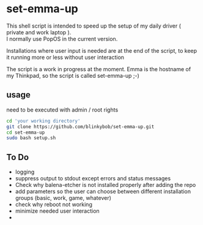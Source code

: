 # set-emma-up
This shell script is intended to speed up the setup of my daily driver ( private and work laptop ).  
I normally use PopOS in the current version.  

Installations where user input is needed are at the end of the script, to keep it running more or less without user interaction

The script is a work in progress at the moment. 
Emma is the hostname of my Thinkpad, so the script is called set-emma-up ;-)

## usage
need to be executed with admin / root rights
```bash
cd 'your working directory'
git clone https://github.com/blinkybob/set-emma-up.git
cd set-emma-up
sudo bash setup.sh
```

## To Do
* logging
* suppress output to stdout except errors and status messages
* Check why balena-etcher is not installed properly after adding the repo
* add parameters so the user can choose between different installation groups (basic, work, game, whatever)
* check why reboot not working
* minimize needed user interaction
* 